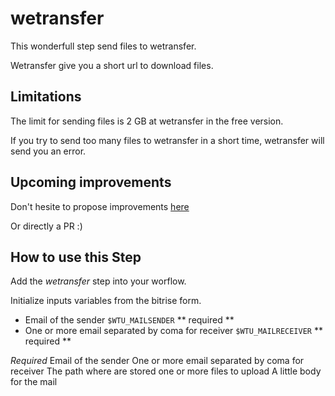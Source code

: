 # wetransfer

This wonderfull step send files to wetransfer.

Wetransfer give you a short url to download files.

## Limitations

The limit for sending files is 2 GB at wetransfer in the free version.

If you try to send too many files to wetransfer in a short time, wetransfer will send you an error.


## Upcoming improvements

Don't hesite to propose improvements [here](https://github.com/kawaiseb/bitrise-step-wetransfer/issues)

Or directly a PR :)

## How to use this Step

Add the *wetransfer* step into your worflow.

Initialize inputs variables from the bitrise form.

* Email of the sender `$WTU_MAILSENDER` ** required **
* One or more email separated by coma for receiver `$WTU_MAILRECEIVER` ** required **

*Required*
Email of the sender
One or more email separated by coma for receiver
The path where are stored one or more files to upload
A little body for the mail
